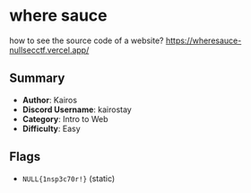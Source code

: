 # where sauce

how to see the source code of a website? https://wheresauce-nullsecctf.vercel.app/

## Summary

- **Author**: Kairos 
- **Discord Username**: kairostay 
- **Category**: Intro to Web
- **Difficulty**: Easy

## Flags

- `NULL{1nsp3c70r!}` (static)
